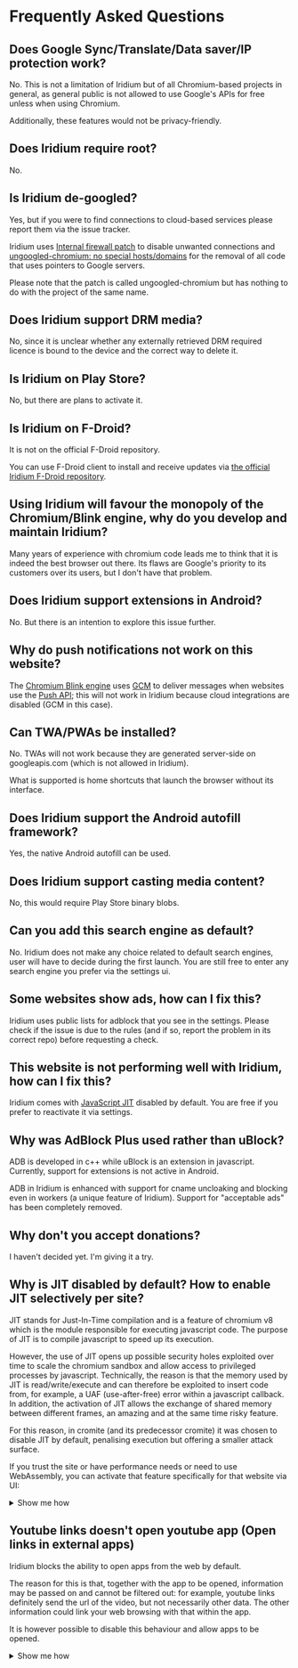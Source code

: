 # Frequently Asked Questions

## Does Google Sync/Translate/Data saver/IP protection work?
No.
This is not a limitation of Iridium but of all Chromium-based projects in general, as general public is not allowed to use Google's APIs for free unless when using Chromium.

Additionally, these features would not be privacy-friendly.

## Does Iridium require root?
No.

## Is Iridium de-googled?

Yes, but if you were to find connections to cloud-based services please report them via the issue tracker.

Iridium uses [Internal firewall patch](https://github.com/lingyicute/iridium/blob/master/build/patches/Internal-firewall.patch) to disable unwanted connections and [ungoogled-chromium: no special hosts/domains](https://github.com/lingyicute/iridium/blob/master/build/patches/ungoogled-chromium-no-special-hosts-domains.patch) for the removal of all code that uses pointers to Google servers.

Please note that the patch is called ungoogled-chromium but has nothing to do with the project of the same name.

## Does Iridium support DRM media?

No, since it is unclear whether any externally retrieved DRM required licence is bound to the device and the correct way to delete it.

## Is Iridium on Play Store?
No, but there are plans to activate it.

## Is Iridium on F-Droid?
It is not on the official F-Droid repository.

You can use F-Droid client to install and receive updates via [the official Iridium F-Droid repository](https://www.cromite.org/fdroid/repo).

## Using Iridium will favour the monopoly of the Chromium/Blink engine, why do you develop and maintain Iridium?

Many years of experience with chromium code leads me to think that it is indeed the best browser out there. Its flaws are Google's priority to its customers over its users, but I don't have that problem.

## Does Iridium support extensions in Android?
No. But there is an intention to explore this issue further.

## Why do push notifications not work on this website?

The [Chromium Blink engine](https://www.chromium.org/blink) uses [GCM](https://en.wikipedia.org/wiki/Google_Cloud_Messaging) to deliver messages
when websites use the [Push API](https://w3c.github.io/push-api/); this will not work in Iridium because cloud integrations are disabled (GCM in this case).

## Can TWA/PWAs be installed?

No. TWAs will not work because they are generated server-side on googleapis.com (which is not allowed in Iridium).

What is supported is home shortcuts that launch the browser without its interface.

## Does Iridium support the Android autofill framework?

Yes, the native Android autofill can be used.

## Does Iridium support casting media content?

No, this would require Play Store binary blobs.

## Can you add this search engine as default?
No. Iridium does not make any choice related to default search engines, user will have to decide during the first launch.
You are still free to enter any search engine you prefer via the settings ui.

## Some websites show ads, how can I fix this?
Iridium uses public lists for adblock that you see in the settings. Please check if the issue is due to the rules (and if so, report the problem in its correct repo) before requesting a check.

## This website is not performing well with Iridium, how can I fix this?
Iridium comes with [JavaScript JIT](https://hacks.mozilla.org/2017/02/a-crash-course-in-just-in-time-jit-compilers/) disabled by default.
You are free if you prefer to reactivate it via settings.

## Why was AdBlock Plus used rather than uBlock?
ADB is developed in c++ while uBlock is an extension in javascript. Currently, support for extensions is not active in Android.

ADB in Iridium is enhanced with support for cname uncloaking and blocking even in workers (a unique feature of Iridium). Support for "acceptable ads" has been completely removed.

## Why don't you accept donations?
I haven't decided yet. I'm giving it a try.

## Why is JIT disabled by default? How to enable JIT selectively per site?
JIT stands for Just-In-Time compilation and is a feature of chromium v8 which is the module responsible for executing javascript code. The purpose of JIT is to compile javascript to speed up its execution.

However, the use of JIT opens up possible security holes exploited over time to scale the chromium sandbox and allow access to privileged processes by javascript. Technically, the reason is that the memory used by JIT is read/write/execute and can therefore be exploited to insert code from, for example, a UAF (use-after-free) error within a javascript callback. In addition, the activation of JIT allows the exchange of shared memory between different frames, an amazing and at the same time risky feature.

For this reason, in cromite (and its predecessor cromite) it was chosen to disable JIT by default, penalising execution but offering a smaller attack surface.

If you trust the site or have performance needs or need to use WebAssembly, you can activate that feature specifically for that website via UI:
<details>
<summary>Show me how</summary>
  
<img src="https://github.com/user-attachments/assets/e350754d-6dbf-4d86-a532-27dd390ca0ff">
<br>
<img src="https://github.com/user-attachments/assets/ef112ee5-f4ac-48bb-be46-9e21cbf9a165">
<br>
<img src="https://github.com/user-attachments/assets/f90811cd-46aa-4327-b36d-1c87150a2bb2">
<br>
</details>

## Youtube links doesn't open youtube app (Open links in external apps)

Iridium blocks the ability to open apps from the web by default.

The reason for this is that, together with the app to be opened, information may be passed on and cannot be filtered out: for example, youtube links definitely send the url of the video, but not necessarily other data. The other information could link your web browsing with that within the app.

It is however possible to disable this behaviour and allow apps to be opened.

<details>
<summary>Show me how</summary>

<img src="https://github.com/user-attachments/assets/b852f2da-8560-4431-aa8f-157ceb05c058">
<br>
<img src="https://github.com/user-attachments/assets/3926128a-21ab-4df1-a773-a0a9545155ad">
<br>
</details>


